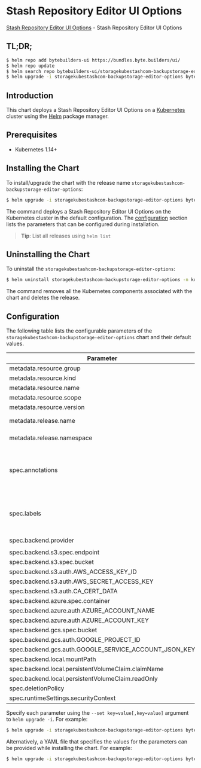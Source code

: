 # Stash Repository Editor UI Options

[Stash Repository Editor UI Options](https://byte.builders) - Stash Repository Editor UI Options

## TL;DR;

```bash
$ helm repo add bytebuilders-ui https://bundles.byte.builders/ui/
$ helm repo update
$ helm search repo bytebuilders-ui/storagekubestashcom-backupstorage-editor-options --version=v0.7.0
$ helm upgrade -i storagekubestashcom-backupstorage-editor-options bytebuilders-ui/storagekubestashcom-backupstorage-editor-options -n kube-system --create-namespace --version=v0.7.0
```

## Introduction

This chart deploys a Stash Repository Editor UI Options on a [Kubernetes](http://kubernetes.io) cluster using the [Helm](https://helm.sh) package manager.

## Prerequisites

- Kubernetes 1.14+

## Installing the Chart

To install/upgrade the chart with the release name `storagekubestashcom-backupstorage-editor-options`:

```bash
$ helm upgrade -i storagekubestashcom-backupstorage-editor-options bytebuilders-ui/storagekubestashcom-backupstorage-editor-options -n kube-system --create-namespace --version=v0.7.0
```

The command deploys a Stash Repository Editor UI Options on the Kubernetes cluster in the default configuration. The [configuration](#configuration) section lists the parameters that can be configured during installation.

> **Tip**: List all releases using `helm list`

## Uninstalling the Chart

To uninstall the `storagekubestashcom-backupstorage-editor-options`:

```bash
$ helm uninstall storagekubestashcom-backupstorage-editor-options -n kube-system
```

The command removes all the Kubernetes components associated with the chart and deletes the release.

## Configuration

The following table lists the configurable parameters of the `storagekubestashcom-backupstorage-editor-options` chart and their default values.

|                       Parameter                       |                    Description                     |                  Default                  |
|-------------------------------------------------------|----------------------------------------------------|-------------------------------------------|
| metadata.resource.group                               |                                                    | <code>storage.kubestash.com</code>        |
| metadata.resource.kind                                |                                                    | <code>BackupStorage</code>                |
| metadata.resource.name                                |                                                    | <code>backupstorages</code>               |
| metadata.resource.scope                               |                                                    | <code>Namespaced</code>                   |
| metadata.resource.version                             |                                                    | <code>v1alpha1</code>                     |
| metadata.release.name                                 | Release name                                       | <code>""</code>                           |
| metadata.release.namespace                            | Release namespace                                  | <code>""</code>                           |
| spec.annotations                                      | Annotations to add to the database custom resource | <code>{}</code>                           |
| spec.labels                                           | Labels to add to all the template objects          | <code>{}</code>                           |
| spec.backend.provider                                 |                                                    | <code>"local" # s3,gcs,azure,local</code> |
| spec.backend.s3.spec.endpoint                         |                                                    | <code>""</code>                           |
| spec.backend.s3.spec.bucket                           |                                                    | <code>""</code>                           |
| spec.backend.s3.auth.AWS_ACCESS_KEY_ID                |                                                    | <code>""</code>                           |
| spec.backend.s3.auth.AWS_SECRET_ACCESS_KEY            |                                                    | <code>""</code>                           |
| spec.backend.s3.auth.CA_CERT_DATA                     |                                                    | <code>""</code>                           |
| spec.backend.azure.spec.container                     |                                                    | <code>""</code>                           |
| spec.backend.azure.auth.AZURE_ACCOUNT_NAME            |                                                    | <code>""</code>                           |
| spec.backend.azure.auth.AZURE_ACCOUNT_KEY             |                                                    | <code>""</code>                           |
| spec.backend.gcs.spec.bucket                          |                                                    | <code>""</code>                           |
| spec.backend.gcs.auth.GOOGLE_PROJECT_ID               |                                                    | <code>""</code>                           |
| spec.backend.gcs.auth.GOOGLE_SERVICE_ACCOUNT_JSON_KEY |                                                    | <code>""</code>                           |
| spec.backend.local.mountPath                          |                                                    | <code>"ll"</code>                         |
| spec.backend.local.persistentVolumeClaim.claimName    |                                                    | <code>"cc"</code>                         |
| spec.backend.local.persistentVolumeClaim.readOnly     |                                                    | <code>false</code>                        |
| spec.deletionPolicy                                   |                                                    | <code>"Delete"</code>                     |
| spec.runtimeSettings.securityContext                  |                                                    | <code></code>                             |


Specify each parameter using the `--set key=value[,key=value]` argument to `helm upgrade -i`. For example:

```bash
$ helm upgrade -i storagekubestashcom-backupstorage-editor-options bytebuilders-ui/storagekubestashcom-backupstorage-editor-options -n kube-system --create-namespace --version=v0.7.0 --set metadata.resource.group=storage.kubestash.com
```

Alternatively, a YAML file that specifies the values for the parameters can be provided while
installing the chart. For example:

```bash
$ helm upgrade -i storagekubestashcom-backupstorage-editor-options bytebuilders-ui/storagekubestashcom-backupstorage-editor-options -n kube-system --create-namespace --version=v0.7.0 --values values.yaml
```
